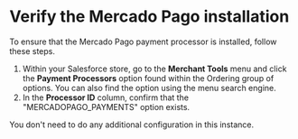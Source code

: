 # Verify the Mercado Pago installation

To ensure that the Mercado Pago payment processor is installed, follow these steps.

1. Within your Salesforce store, go to the **Merchant Tools** menu and click the **Payment Processors** option found within the Ordering group of options. You can also find the option using the menu search engine.
2. In the **Processor ID** column, confirm that the "MERCADOPAGO_PAYMENTS" option exists.

You don't need to do any additional configuration in this instance.